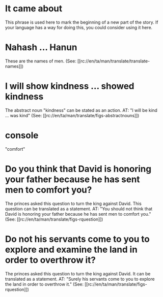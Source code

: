 # It came about

This phrase is used here to mark the beginning of a new part of the story. If your language has a way for doing this, you could consider using it here.

# Nahash ... Hanun

These are the names of men. (See: [[rc://en/ta/man/translate/translate-names]])

# I will show kindness ... showed kindness

The abstract noun "kindness" can be stated as an action. AT: "I will be kind ... was kind" (See: [[rc://en/ta/man/translate/figs-abstractnouns]])

# console

"comfort"

# Do you think that David is honoring your father because he has sent men to comfort you?

The princes asked this question to turn the king against David. This question can be translated as a statement. AT: "You should not think that David is honoring your father because he has sent men to comfort you." (See: [[rc://en/ta/man/translate/figs-rquestion]])

# Do not his servants come to you to explore and examine the land in order to overthrow it?

The princes asked this question to turn the king against David. It can be translated as a statement. AT: "Surely his servants come to you to explore the land in order to overthrow it." (See: [[rc://en/ta/man/translate/figs-rquestion]])